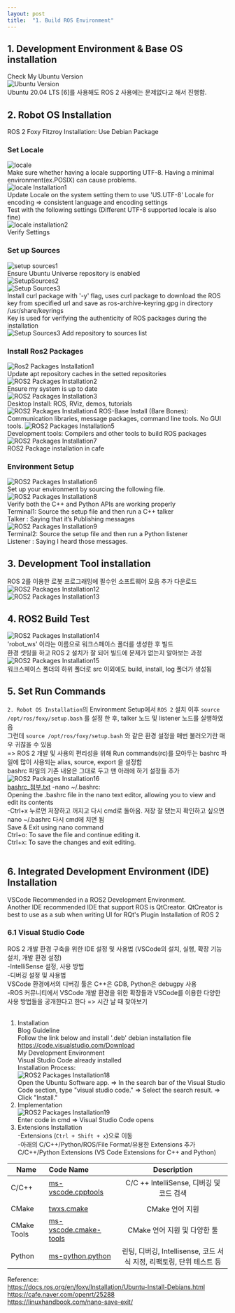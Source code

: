 ```yaml
---
layout: post
title:  "1. Build ROS Environment"
---
```

## 1. Development Environment & Base OS installation
Check My Ubuntu Version <br/>
![Ubuntu Version](https://github.com/growingpenguin/growingpenguin.github.io/assets/110277903/67d321d7-3ff1-4c79-8d8d-8f4f01ba5d4e) <br/>
Ubuntu 20.04 LTS [6]를 사용해도 ROS 2 사용에는 문제없다고 해서 진행함. <br/>

## 2. Robot OS Installation
ROS 2 Foxy Fitzroy Installation: Use Debian Package <br/>
### Set Locale
![locale](https://github.com/growingpenguin/growingpenguin.github.io/assets/110277903/b7179963-cf29-420e-9b28-190eb8b38f82) <br/>
Make sure whether having a locale supporting UTF-8. Having a minimal environment(ex.POSIX) can cause problems.<br/>
![locale Installation1](https://github.com/growingpenguin/growingpenguin.github.io/assets/110277903/94a7d43e-54f0-4750-a6fc-09b11b922051) <br/>
Update Locale on the system setting them to use 'US.UTF-8' Locale for encoding => consistent language and encoding settings <br/>
Test with the following settings (Different UTF-8 supported locale is also fine)<br/>
![locale installation2](https://github.com/growingpenguin/growingpenguin.github.io/assets/110277903/82f7e2ca-7971-402e-b219-978ae8571b5b) <br/>
Verify Settings<br/>
### Set up Sources 
![setup sources1](https://github.com/growingpenguin/growingpenguin.github.io/assets/110277903/bd7ebf7b-101e-4a8c-990a-1f9a82d24d3b)  <br/>
Ensure Ubuntu Universe repository is enabled <br/>
![SetupSources2](https://github.com/growingpenguin/growingpenguin.github.io/assets/110277903/15ffa660-2b58-4a78-88b6-b3913eaeb1b2)  <br/>
![Setup Sources3](https://github.com/growingpenguin/growingpenguin.github.io/assets/110277903/c975dd5d-12e7-4045-86a9-11d6d132bc52) <br/>
Install curl package with '-y' flag, uses curl package to download the ROS key from specified url and save as ros-archive-keyring.gpg in directory /usr/share/keyrings <br/>
Key is used for verifying the authenticity of ROS packages during the installation <br/>
![Setup Sources3](https://github.com/growingpenguin/growingpenguin.github.io/assets/110277903/5f51639c-8b4a-4903-b915-366ffd6bf940)
Add repository to sources list <br/>
### Install Ros2 Packages 
![Ros2 Packages Installation1](https://github.com/growingpenguin/growingpenguin.github.io/assets/110277903/0ad90f65-a038-45fb-bed4-9c0b45eefb23) <br/>
Update apt repository caches in the setted repositories  <br/>
![ROS2 Packages Installation2](https://github.com/growingpenguin/growingpenguin.github.io/assets/110277903/7d8ef6dc-9864-46b7-a2ef-1dc03a43dfe6) <br/>
Ensure my system is up to date <br/>
![ROS2 Packages Installation3](https://github.com/growingpenguin/growingpenguin.github.io/assets/110277903/70bb89cd-de34-447a-a504-453c35835723) <br/>
Desktop Install: ROS, RViz, demos, tutorials <br/>
![ROS2 Packages Installation4](https://github.com/growingpenguin/growingpenguin.github.io/assets/110277903/054ac8c9-91bc-4305-948a-8a2d2be763f9)
ROS-Base Install (Bare Bones): Communication libraries, message packages, command line tools. No GUI tools.
![ROS2 Packages Installation5](https://github.com/growingpenguin/growingpenguin.github.io/assets/110277903/70bb89cd-de34-447a-a504-453c35835723) <br/>
Development tools: Compilers and other tools to build ROS packages <br/>
![ROS2 Packages Installation7](https://github.com/growingpenguin/growingpenguin.github.io/assets/110277903/cec3576a-9d53-4f15-b837-3f1975d21f30)<br/>
ROS2 Package installation in cafe <br/>

### Environment Setup
![ROS2 Packages Installation6](https://github.com/growingpenguin/growingpenguin.github.io/assets/110277903/b45398d6-9d2e-4fdf-a965-9edd8804288e) <br/>
Set up your environment by sourcing the following file.<br/>
![ROS2 Packages Installation8](https://github.com/growingpenguin/growingpenguin.github.io/assets/110277903/a7699b95-a257-4f1f-892c-6332cec1f74a) <br/>
Verify both the C++ and Python APIs are working properly <br/>
Terminal1: Source the setup file and then run a C++ talker <br/>
Talker : Saying that it’s Publishing messages <br/>
![ROS2 Packages Installation9](https://github.com/growingpenguin/growingpenguin.github.io/assets/110277903/9321bda2-32b3-4564-801e-7ec467cad214) <br/>
Terminal2: Source the setup file and then run a Python listener <br/>
Listener : Saying I heard those messages. <br/>

## 3. Development Tool installation
ROS 2를 이용한 로봇 프로그래밍에 필수인 소프트웨어 모음 추가 다운로드 <br/>
![ROS2 Packages Installation12](https://github.com/growingpenguin/growingpenguin.github.io/assets/110277903/2db17a79-0b88-4768-9040-38780c511600)  <br/>
![ROS2 Packages Installation13](https://github.com/growingpenguin/growingpenguin.github.io/assets/110277903/21ff147c-275f-4e33-a143-58a38c39c66a)  <br/>

## 4. ROS2 Build Test 
![ROS2 Packages Installation14](https://github.com/growingpenguin/growingpenguin.github.io/assets/110277903/dd5530f5-7e0f-4826-b67c-977af8dfdb89)  <br/>
 'robot_ws' 이라는 이름으로 워크스페이스 폴더를 생성한 후 빌드 <br/>
 환경 셋팅을 하고 ROS 2 설치가 잘 되어 빌드에 문제가 없는지 알아보는 과정 <br/>
 ![ROS2 Packages Installation15](https://github.com/growingpenguin/growingpenguin.github.io/assets/110277903/57c28c33-f13f-464b-802c-0a8401c6fc9a) <br/>
워크스페이스 폴더의 하위 폴더로 src 이외에도 build, install, log 폴더가 생성됨 <br/>

## 5. Set Run Commands 
`2. Robot OS Installation`의 Environment Setup에서 `ROS 2` 설치 이후 `source /opt/ros/foxy/setup.bash` 를 설정 한 후, talker 노드 및 listener 노드를 실행하였음<br/>
그런데 `source /opt/ros/foxy/setup.bash` 와 같은 환경 설정을 매번 불러오기란 매우 귀찮을 수 있음 <br/>
=> ROS 2 개발 및 사용의 편리성을 위해 Run commands(rc)를 모아두는 bashrc 파일에 많이 사용되는 alias, source, export 을 설정함 <br/>
bashrc 파일의 기존 내용은 그대로 두고 맨 아래에 하기 설정들 추가 <br/>
![ROS2 Packages Installation16](https://github.com/growingpenguin/growingpenguin.github.io/assets/110277903/d78cbd13-b9e6-4822-a26d-2c20eecd15a0) <br/>
[bashrc_첨부.txt](https://github.com/growingpenguin/growingpenguin.github.io/files/13739504/bashrc_.txt)
-nano ~/.bashrc: <br/>
Opening the .bashrc file in the nano text editor, allowing you to view and edit its contents<br/>
-Ctrl+x 누르면 저장하고 꺼지고 다시 cmd로 돌아옴. 저장 잘 됐는지 확인하고 싶으면 nano ~/.bashrc 다시 cmd에 치면 됨 <br/>
Save & Exit using nano command <br/>
Ctrl+o: To save the file and continue editing it. <br/>
Ctrl+x: To save the changes and exit editing. <br/>
<br/>
## 6. Integrated Development Environment (IDE) Installation
VSCode Recommended in a ROS2 Development Environment. <br/>
Another IDE recommended IDE that support ROS is QtCreator. QtCreator is best to use as a sub when writing UI for RQt's Plugin Installation of ROS 2 <br/>
### 6.1 Visual Studio Code
ROS 2 개발 환경 구축을 위한 IDE 설정 및 사용법 (VSCode의 설치, 실행, 확장 기능 설치, 개발 환경 설정) <br/>
-IntelliSense 설정, 사용 방법 <br/>
-디버깅 설정 및 사용법 <br/> 
VSCode 환경에서의 디버깅 툴은 C++은 GDB, Python은 debugpy 사용 <br/>
-ROS 커뮤니티에서 VSCode 개발 환경을 위한 확장들과 VSCode를 이용한 다양한 사용 방법들을 공개한다고 한다 => 시간 날 때 찾아보기  <br/>
<br/>
1) Installation <br/>
Blog Guideline <br/>
Follow the link below and install '.deb' debian installation file <br/>
https://code.visualstudio.com/Download <br/>
My Development Environment <br/>
Visual Studio Code already installed <br/>
Installation Process: <br/>
![ROS2 Packages Installation18](https://github.com/growingpenguin/growingpenguin.github.io/assets/110277903/bf26d7f6-7b35-49e9-a9cb-1c945811f6a9) <br/>
Open the Ubuntu Software app. => In the search bar of the Visual Studio Code section, type "visual studio code." => Select the search result. => Click "Install." <br/>
2) Implementation <br/>
![ROS2 Packages Installation19](https://github.com/growingpenguin/growingpenguin.github.io/assets/110277903/e0fe02a9-afd8-42b1-a433-29c3b49eecf7) <br/>
Enter code in cmd => Visual Studio Code opens <br/>
3) Extensions Installation <br/>
-Extensions (`Ctrl + Shift + x`)으로 이동 <br/>
-아래의 C/C++/Python/ROS/File Format/유용한 Extensions 추가 <br/>
C/C++/Python Extensions (VS Code Extensions for C++ and Python) <br/>


Name |Code Name|Description|
|---|:---|:---:|
|C/C++|[ms-vscode.cpptools](https://marketplace.visualstudio.com/items?itemName=ms-vscode.cpptools)|C/C ++ IntelliSense, 디버깅 및 코드 검색|
| |
|CMake|[twxs.cmake](https://marketplace.visualstudio.com/items?itemName=twxs.cmake)|CMake 언어 지원|
|CMake Tools|[ms-vscode.cmake-tools](https://marketplace.visualstudio.com/items?itemName=ms-vscode.cmake-tools)|CMake 언어 지원 및 다양한 툴|
|Python|[ms-python.python](https://marketplace.visualstudio.com/items?itemName=ms-python.python)|린팅, 디버깅, Intellisense, 코드 서식 지정, 리팩토링, 단위 테스트 등|


Reference: <br/>
https://docs.ros.org/en/foxy/Installation/Ubuntu-Install-Debians.html <br/>
https://cafe.naver.com/openrt/25288 <br/>
https://linuxhandbook.com/nano-save-exit/ <br/>
